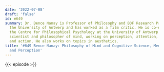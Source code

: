 ```yaml
---
date: '2022-07-08'
draft: 'false'
id: e649
summary: Dr. Bence Nanay is Professor of Philosophy and BOF Research Professor at
  the University of Antwerp and has worked as a film critic. He is co-director of
  the Centre for Philosophical Psychology at the University of Antwerp. He is a cognitive
  scientist and philosopher of mind, working on perception, attention, mental imagery
  and action. He also works on topics in aesthetics.
title: '#649 Bence Nanay: Philosophy of Mind and Cognitive Science, Mental Representations,
  and Perception'
---
```

{{< episode >}}
